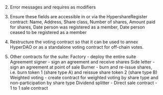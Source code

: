 <!-- 1. Merge Holders, Holders Delegates and Holders Frozen into a single HypershareRegister contract -->

2. Error messages and requires as modifiers

3. Ensure these fields are accessible in or via the HypershareRegister contract: Name, Address, Share class, Number of shares, Amount paid for shares, Date person was registered as a member, Date person ceased to be registered as a member

4. Restructure the voting contract so that it can be used to annex HyperDAO or as a standalone voting contract for off-chain votes. 

5. Other contracts for the suite:
	Factory - deploy the entire suite
	Agreement signer - sign an agreement and receive shares
	Side letter - sign an agreement at point of sale 
	Burner - burn and re-issue shares, i.e. burn token 1 (share type A) and reissue share token 2 (share type B)
	Weighted voting - create contract for weighted voting by share type and non-participation by share type
	Dividend splitter - 
	Direct sale contract - 1 to 1 sale contract